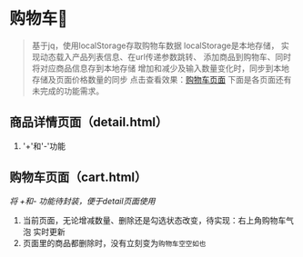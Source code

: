# 购物车:see_no_evil:
> 基于jq，使用localStorage存取购物车数据
localStorage是本地存储，
实现动态载入产品列表信息、在url传递参数跳转、
添加商品到购物车、同时将对应商品信息存到本地存储
增加和减少及输入数量变化时，同步到本地存储及页面价格数量的同步
>点击查看效果：[购物车页面](https://caifu23.github.io/practices/购物车/list.html)
下面是各页面还有未完成的功能需求。

## 商品详情页面（detail.html）

1. '+'和'-'功能


## 购物车页面（cart.html）
*将 +和- 功能待封装，便于detail页面使用*

1.  当前页面，无论增减数量、删除还是勾选状态改变，待实现：右上角购物车气泡 实时更新
2.  页面里的商品都删除时，没有立刻变为`购物车空空如也`

